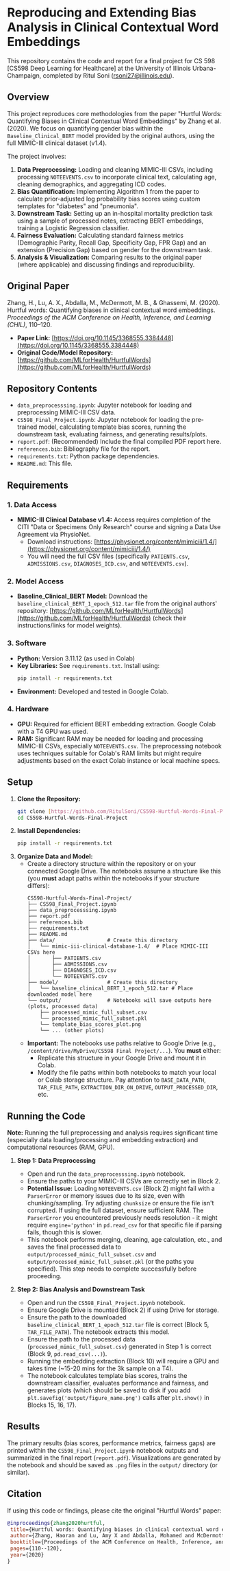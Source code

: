 # Reproducing and Extending Bias Analysis in Clinical Contextual Word Embeddings

This repository contains the code and report for a final project for CS 598 [CS598 Deep Learning for Healthcare] at the University of Illinois Urbana-Champaign, completed by Ritul Soni (rsoni27@illinois.edu).

## Overview

This project reproduces core methodologies from the paper "Hurtful Words: Quantifying Biases in Clinical Contextual Word Embeddings" by Zhang et al. (2020). We focus on quantifying gender bias within the `Baseline_Clinical_BERT` model provided by the original authors, using the full MIMIC-III clinical dataset (v1.4).

The project involves:
1.  **Data Preprocessing:** Loading and cleaning MIMIC-III CSVs, including processing `NOTEEVENTS.csv` to incorporate clinical text, calculating age, cleaning demographics, and aggregating ICD codes.
2.  **Bias Quantification:** Implementing Algorithm 1 from the paper to calculate prior-adjusted log probability bias scores using custom templates for "diabetes" and "pneumonia".
3.  **Downstream Task:** Setting up an in-hospital mortality prediction task using a sample of processed notes, extracting BERT embeddings, training a Logistic Regression classifier.
4.  **Fairness Evaluation:** Calculating standard fairness metrics (Demographic Parity, Recall Gap, Specificity Gap, FPR Gap) and an extension (Precision Gap) based on gender for the downstream task.
5.  **Analysis & Visualization:** Comparing results to the original paper (where applicable) and discussing findings and reproducibility.

## Original Paper

Zhang, H., Lu, A. X., Abdalla, M., McDermott, M. B., & Ghassemi, M. (2020). Hurtful words: Quantifying biases in clinical contextual word embeddings. *Proceedings of the ACM Conference on Health, Inference, and Learning (CHIL)*, 110–120.
* **Paper Link:** [https://doi.org/10.1145/3368555.3384448](https://doi.org/10.1145/3368555.3384448)
* **Original Code/Model Repository:** [https://github.com/MLforHealth/HurtfulWords](https://github.com/MLforHealth/HurtfulWords)

## Repository Contents

* `data_preprocesssing.ipynb`: Jupyter notebook for loading and preprocessing MIMIC-III CSV data.
* `CS598_Final_Project.ipynb`: Jupyter notebook for loading the pre-trained model, calculating template bias scores, running the downstream task, evaluating fairness, and generating results/plots.
* `report.pdf`: (Recommended) Include the final compiled PDF report here.
* `references.bib`: Bibliography file for the report.
* `requirements.txt`: Python package dependencies.
* `README.md`: This file.

## Requirements

### 1. Data Access
* **MIMIC-III Clinical Database v1.4:** Access requires completion of the CITI "Data or Specimens Only Research" course and signing a Data Use Agreement via PhysioNet.
    * Download instructions: [https://physionet.org/content/mimiciii/1.4/](https://physionet.org/content/mimiciii/1.4/)
    * You will need the full CSV files (specifically `PATIENTS.csv`, `ADMISSIONS.csv`, `DIAGNOSES_ICD.csv`, and `NOTEEVENTS.csv`).

### 2. Model Access
* **Baseline\_Clinical\_BERT Model:** Download the `baseline_clinical_BERT_1_epoch_512.tar` file from the original authors' repository: [https://github.com/MLforHealth/HurtfulWords](https://github.com/MLforHealth/HurtfulWords) (check their instructions/links for model weights).

### 3. Software
* **Python:** Version 3.11.12 (as used in Colab)
* **Key Libraries:** See `requirements.txt`. Install using:
    ```bash
    pip install -r requirements.txt
    ```
* **Environment:** Developed and tested in Google Colab.

### 4. Hardware
* **GPU:** Required for efficient BERT embedding extraction. Google Colab with a T4 GPU was used.
* **RAM:** Significant RAM may be needed for loading and processing MIMIC-III CSVs, especially `NOTEEVENTS.csv`. The preprocessing notebook uses techniques suitable for Colab's RAM limits but might require adjustments based on the exact Colab instance or local machine specs.

## Setup

1.  **Clone the Repository:**
    ```bash
    git clone [https://github.com/RitulSoni/CS598-Hurtful-Words-Final-Project.git](https://github.com/RitulSoni/CS598-Hurtful-Words-Final-Project.git)
    cd CS598-Hurtful-Words-Final-Project
    ```
2.  **Install Dependencies:**
    ```bash
    pip install -r requirements.txt
    ```
3.  **Organize Data and Model:**
    * Create a directory structure within the repository or on your connected Google Drive. The notebooks assume a structure like this (you **must** adapt paths within the notebooks if your structure differs):
        ```
        CS598-Hurtful-Words-Final-Project/
        ├── CS598_Final_Project.ipynb
        ├── data_preprocesssing.ipynb
        ├── report.pdf
        ├── references.bib
        ├── requirements.txt
        ├── README.md
        ├── data/                 # Create this directory
        │   └── mimic-iii-clinical-database-1.4/  # Place MIMIC-III CSVs here
        │       ├── PATIENTS.csv
        │       ├── ADMISSIONS.csv
        │       ├── DIAGNOSES_ICD.csv
        │       └── NOTEEVENTS.csv
        ├── model/                # Create this directory
        │   └── baseline_clinical_BERT_1_epoch_512.tar # Place downloaded model here
        └── output/               # Notebooks will save outputs here (plots, processed data)
            ├── processed_mimic_full_subset.csv
            └── processed_mimic_full_subset.pkl
            └── template_bias_scores_plot.png
            └── ... (other plots)
        ```
    * **Important:** The notebooks use paths relative to Google Drive (e.g., `/content/drive/MyDrive/CS598 Final Project/...`). You **must** either:
        * Replicate this structure in your Google Drive and mount it in Colab.
        * Modify the file paths within both notebooks to match your local or Colab storage structure. Pay attention to `BASE_DATA_PATH`, `TAR_FILE_PATH`, `EXTRACTION_DIR_ON_DRIVE`, `OUTPUT_PROCESSED_DIR`, etc.

## Running the Code

**Note:** Running the full preprocessing and analysis requires significant time (especially data loading/processing and embedding extraction) and computational resources (RAM, GPU).

1.  **Step 1: Data Preprocessing**
    * Open and run the `data_preprocesssing.ipynb` notebook.
    * Ensure the paths to your MIMIC-III CSVs are correctly set in Block 2.
    * **Potential Issue:** Loading `NOTEEVENTS.csv` (Block 2) might fail with a `ParserError` or memory issues due to its size, even with chunking/sampling. Try adjusting `chunksize` or ensure the file isn't corrupted. If using the full dataset, ensure sufficient RAM. The `ParserError` you encountered previously needs resolution - it might require `engine='python'` in `pd.read_csv` for that specific file if parsing fails, though this is slower.
    * This notebook performs merging, cleaning, age calculation, etc., and saves the final processed data to `output/processed_mimic_full_subset.csv` and `output/processed_mimic_full_subset.pkl` (or the paths you specified). This step needs to complete successfully before proceeding.

2.  **Step 2: Bias Analysis and Downstream Task**
    * Open and run the `CS598_Final_Project.ipynb` notebook.
    * Ensure Google Drive is mounted (Block 2) if using Drive for storage.
    * Ensure the path to the downloaded `baseline_clinical_BERT_1_epoch_512.tar` file is correct (Block 5, `TAR_FILE_PATH`). The notebook extracts this model.
    * Ensure the path to the processed data (`processed_mimic_full_subset.csv`) generated in Step 1 is correct (Block 9, `pd.read_csv(...)`).
    * Running the embedding extraction (Block 10) will require a GPU and takes time (~15-20 mins for the 3k sample on a T4).
    * The notebook calculates template bias scores, trains the downstream classifier, evaluates performance and fairness, and generates plots (which should be saved to disk if you add `plt.savefig('output/figure_name.png')` calls after `plt.show()` in Blocks 15, 16, 17).

## Results

The primary results (bias scores, performance metrics, fairness gaps) are printed within the `CS598_Final_Project.ipynb` notebook outputs and summarized in the final report (`report.pdf`). Visualizations are generated by the notebook and should be saved as `.png` files in the `output/` directory (or similar).

## Citation

If using this code or findings, please cite the original "Hurtful Words" paper:

```bibtex
@inproceedings{zhang2020hurtful,
 title={Hurtful words: Quantifying biases in clinical contextual word embeddings},
 author={Zhang, Haoran and Lu, Amy X and Abdalla, Mohamed and McDermott, Matthew and Ghassemi, Marzyeh},
 booktitle={Proceedings of the ACM Conference on Health, Inference, and Learning},
 pages={110--120},
 year={2020}
}
